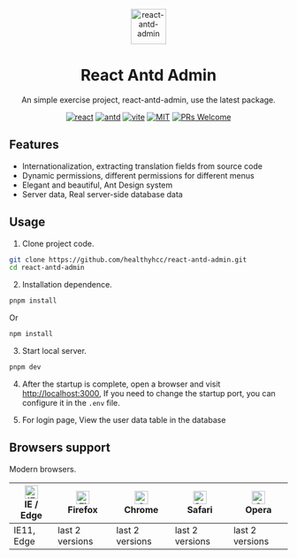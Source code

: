
<p align="center">
  <a href="http://github.com/healthyhcc/react-antd-admin">
    <img alt="react-antd-admin" height="64" src="./src/assets/logo.svg">
  </a>
</p>

<h1 align="center">React Antd Admin</h1>

<div align="center">

An simple exercise project, react-antd-admin, use the latest package.

[![react](https://img.shields.io/badge/react-^18.2.0-blue.svg?style=flat-square)](https://github.com/facebook/react)
[![antd](https://img.shields.io/badge/antd-^4.24.1-orange.svg?style=flat-square)](https://github.com/ant-design/ant-design)
[![vite](https://img.shields.io/badge/vite-^3.1.8-yellow.svg?style=flat-square)](https://github.com/vitejs/vite)
[![MIT](https://img.shields.io/dub/l/vibe-d.svg?style=flat-square)](http://opensource.org/licenses/MIT)
[![PRs Welcome](https://img.shields.io/badge/PRs-welcome-brightgreen.svg?style=flat-square)](https://github.com/zuiidea/antd-admin/pulls)

</div>


## Features

- Internationalization, extracting translation fields from source code
- Dynamic permissions, different permissions for different menus
- Elegant and beautiful, Ant Design system
- Server data, Real server-side database data


## Usage

1. Clone project code.

```bash
git clone https://github.com/healthyhcc/react-antd-admin.git
cd react-antd-admin
```

2. Installation dependence.

```bash
pnpm install
```

Or

```bash
npm install
```

3. Start local server.

```bash
pnpm dev
```

4. After the startup is complete, open a browser and visit [http://localhost:3000](http://localhost:3000), If you need to change the startup port, you can configure it in the `.env` file.

5. For login page, View the user data table in the database


## Browsers support

Modern browsers.

| [<img src="https://raw.githubusercontent.com/alrra/browser-logos/master/src/edge/edge_48x48.png" alt="IE / Edge" width="24px" height="24px" />](http://godban.github.io/browsers-support-badges/)</br>IE / Edge | [<img src="https://raw.githubusercontent.com/alrra/browser-logos/master/src/firefox/firefox_48x48.png" alt="Firefox" width="24px" height="24px" />](http://godban.github.io/browsers-support-badges/)</br>Firefox | [<img src="https://raw.githubusercontent.com/alrra/browser-logos/master/src/chrome/chrome_48x48.png" alt="Chrome" width="24px" height="24px" />](http://godban.github.io/browsers-support-badges/)</br>Chrome | [<img src="https://raw.githubusercontent.com/alrra/browser-logos/master/src/safari/safari_48x48.png" alt="Safari" width="24px" height="24px" />](http://godban.github.io/browsers-support-badges/)</br>Safari | [<img src="https://raw.githubusercontent.com/alrra/browser-logos/master/src/opera/opera_48x48.png" alt="Opera" width="24px" height="24px" />](http://godban.github.io/browsers-support-badges/)</br>Opera |
| --------- | --------- | --------- | --------- | --------- | 
|IE11, Edge| last 2 versions| last 2 versions| last 2 versions| last 2 versions
